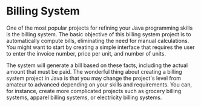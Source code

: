# Billing System

One of the most popular projects for refining your Java programming skills is the billing system. The basic objective of this billing system project is to automatically compute bills, eliminating the need for manual calculations. You might want to start by creating a simple interface that requires the user to enter the invoice number, price per unit, and number of units.

The system will generate a bill based on these facts, including the actual amount that must be paid. The wonderful thing about creating a billing system project in Java is that you may change the project's level from amateur to advanced depending on your skills and requirements. You can, for instance, create more complicated projects such as grocery billing systems, apparel billing systems, or electricity billing systems.
